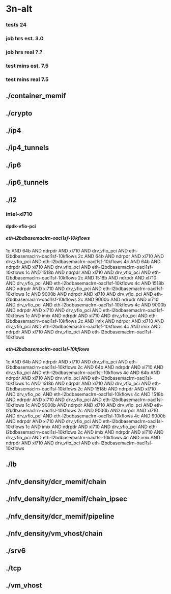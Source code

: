 # 3n-alt
### tests 24
### job hrs est. 3.0
### job hrs real ?.?
### test mins est. 7.5
### test mins real 7.5
## ./container_memif
## ./crypto
## ./ip4
## ./ip4_tunnels
## ./ip6
## ./ip6_tunnels
## ./l2
### intel-xl710
#### dpdk-vfio-pci
##### eth-l2bdbasemaclrn-oacl1sf-10kflows
1c AND 64b AND ndrpdr AND xl710 AND drv_vfio_pci AND eth-l2bdbasemaclrn-oacl1sf-10kflows
2c AND 64b AND ndrpdr AND xl710 AND drv_vfio_pci AND eth-l2bdbasemaclrn-oacl1sf-10kflows
4c AND 64b AND ndrpdr AND xl710 AND drv_vfio_pci AND eth-l2bdbasemaclrn-oacl1sf-10kflows
1c AND 1518b AND ndrpdr AND xl710 AND drv_vfio_pci AND eth-l2bdbasemaclrn-oacl1sf-10kflows
2c AND 1518b AND ndrpdr AND xl710 AND drv_vfio_pci AND eth-l2bdbasemaclrn-oacl1sf-10kflows
4c AND 1518b AND ndrpdr AND xl710 AND drv_vfio_pci AND eth-l2bdbasemaclrn-oacl1sf-10kflows
1c AND 9000b AND ndrpdr AND xl710 AND drv_vfio_pci AND eth-l2bdbasemaclrn-oacl1sf-10kflows
2c AND 9000b AND ndrpdr AND xl710 AND drv_vfio_pci AND eth-l2bdbasemaclrn-oacl1sf-10kflows
4c AND 9000b AND ndrpdr AND xl710 AND drv_vfio_pci AND eth-l2bdbasemaclrn-oacl1sf-10kflows
1c AND imix AND ndrpdr AND xl710 AND drv_vfio_pci AND eth-l2bdbasemaclrn-oacl1sf-10kflows
2c AND imix AND ndrpdr AND xl710 AND drv_vfio_pci AND eth-l2bdbasemaclrn-oacl1sf-10kflows
4c AND imix AND ndrpdr AND xl710 AND drv_vfio_pci AND eth-l2bdbasemaclrn-oacl1sf-10kflows
##### eth-l2bdbasemaclrn-oacl1sl-10kflows
1c AND 64b AND ndrpdr AND xl710 AND drv_vfio_pci AND eth-l2bdbasemaclrn-oacl1sl-10kflows
2c AND 64b AND ndrpdr AND xl710 AND drv_vfio_pci AND eth-l2bdbasemaclrn-oacl1sl-10kflows
4c AND 64b AND ndrpdr AND xl710 AND drv_vfio_pci AND eth-l2bdbasemaclrn-oacl1sl-10kflows
1c AND 1518b AND ndrpdr AND xl710 AND drv_vfio_pci AND eth-l2bdbasemaclrn-oacl1sl-10kflows
2c AND 1518b AND ndrpdr AND xl710 AND drv_vfio_pci AND eth-l2bdbasemaclrn-oacl1sl-10kflows
4c AND 1518b AND ndrpdr AND xl710 AND drv_vfio_pci AND eth-l2bdbasemaclrn-oacl1sl-10kflows
1c AND 9000b AND ndrpdr AND xl710 AND drv_vfio_pci AND eth-l2bdbasemaclrn-oacl1sl-10kflows
2c AND 9000b AND ndrpdr AND xl710 AND drv_vfio_pci AND eth-l2bdbasemaclrn-oacl1sl-10kflows
4c AND 9000b AND ndrpdr AND xl710 AND drv_vfio_pci AND eth-l2bdbasemaclrn-oacl1sl-10kflows
1c AND imix AND ndrpdr AND xl710 AND drv_vfio_pci AND eth-l2bdbasemaclrn-oacl1sl-10kflows
2c AND imix AND ndrpdr AND xl710 AND drv_vfio_pci AND eth-l2bdbasemaclrn-oacl1sl-10kflows
4c AND imix AND ndrpdr AND xl710 AND drv_vfio_pci AND eth-l2bdbasemaclrn-oacl1sl-10kflows
## ./lb
## ./nfv_density/dcr_memif/chain
## ./nfv_density/dcr_memif/chain_ipsec
## ./nfv_density/dcr_memif/pipeline
## ./nfv_density/vm_vhost/chain
## ./srv6
## ./tcp
## ./vm_vhost
